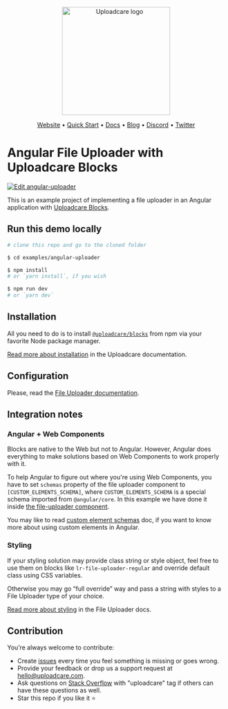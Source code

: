 <p align="center">
  <a href="https://uploadcare.com/?ref=github-angular-example-readme">
    <picture>
      <source media="(prefers-color-scheme: light)" srcset="https://ucarecdn.com/1b4714cd-53be-447b-bbde-e061f1e5a22f/logo-safespace-transparent.svg">
      <source media="(prefers-color-scheme: dark)" srcset="https://ucarecdn.com/3b610a0a-780c-4750-a8b4-3bf4a8c90389/logo-transparent-inverted.svg">
      <img width="250" alt="Uploadcare logo" src="https://ucarecdn.com/1b4714cd-53be-447b-bbde-e061f1e5a22f/logo-safespace-transparent.svg">
    </picture>
  </a>
</p>
<p align="center">
  <a href="https://uploadcare.com?ref=github-readme">Website</a> • 
  <a href="https://uploadcare.com/docs/start/quickstart?ref=github-readme">Quick Start</a> • 
  <a href="https://uploadcare.com/docs?ref=github-readme">Docs</a> • 
  <a href="https://uploadcare.com/blog?ref=github-readme">Blog</a> • 
  <a href="https://discord.gg/mKWRgRsVz8?ref=github-readme">Discord</a> •
  <a href="https://twitter.com/Uploadcare?ref=github-readme">Twitter</a>
</p>

# Angular File Uploader with Uploadcare Blocks

[![Edit angular-uploader](https://codesandbox.io/static/img/play-codesandbox.svg)](https://codesandbox.io/s/github/uploadcare/blocks-examples/tree/main/examples/angular-uploader/app-example/)

This is an example project of implementing a file uploader in an Angular application with [Uploadcare Blocks](https://github.com/uploadcare/blocks).

## Run this demo locally

```bash
# clone this repo and go to the cloned folder

$ cd examples/angular-uploader

$ npm install
# or `yarn install`, if you wish

$ npm run dev
# or `yarn dev`
```

## Installation

All you need to do is to install [`@uploadcare/blocks`](https://www.npmjs.com/package/@uploadcare/blocks) from npm
via your favorite Node package manager.

[Read more about installation](https://uploadcare.com/docs/file-uploader/installation/) in the Uploadcare documentation.

## Configuration

Please, read the [File Uploader documentation](https://uploadcare.com/docs/file-uploader/).

## Integration notes

### Angular + Web Components

Blocks are native to the Web but not to Angular. However, Angular does everything to make solutions based on Web Components
to work properly with it. 

To help Angular to figure out where you're using Web Components, you have to set
`schemas` property of the file uploader component to `[CUSTOM_ELEMENTS_SCHEMA]`, where `CUSTOM_ELEMENTS_SCHEMA` 
is a special schema imported from `@angular/core`.
In this example we have done it inside [the file-uploader component](./src/app/file-uploader/file-uploader.component.ts).

You may like to read [custom element schemas](https://angular.dev/guide/components/advanced-configuration#custom-element-schemas) doc, 
if you want to know more about using custom elements in Angular.

### Styling

If your styling solution may provide class string or style object, feel free to use them on blocks like
`lr-file-uploader-regular` and override default class using CSS variables.

Otherwise you may go “full override” way and pass a string with styles to a File Uploader type of your choice.

[Read more about styling](https://uploadcare.com/docs/file-uploader/styling/) in the File Uploader docs.

## Contribution

You’re always welcome to contribute:

* Create [issues](https://github.com/uploadcare/blocks/issues) every time you feel something is missing or goes wrong.
* Provide your feedback or drop us a support request at <a href="mailto:hello@uploadcare.com">hello@uploadcare.com</a>.
* Ask questions on [Stack Overflow](https://stackoverflow.com/questions/tagged/uploadcare) with "uploadcare" tag if others can have these questions as well.
* Star this repo if you like it ⭐️
